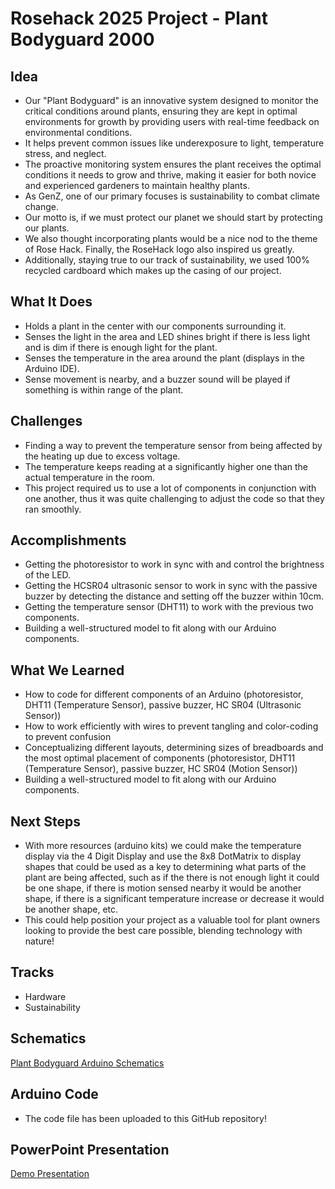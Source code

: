# Rosehack 2025 Project - Plant Bodyguard 2000
## Idea
- Our "Plant Bodyguard" is an innovative system designed to monitor the critical conditions around plants, ensuring they are kept in optimal environments for growth by providing users with real-time feedback on environmental conditions.
-  It helps prevent common issues like underexposure to light, temperature stress, and neglect.
-  The proactive monitoring system ensures the plant receives the optimal conditions it needs to grow and thrive, making it easier for both novice and experienced gardeners to maintain healthy plants.
-  As GenZ, one of our primary focuses is sustainability to combat climate change.
- Our motto is, if we must protect our planet we should start by protecting our plants. 
- We also thought incorporating plants would be a nice nod to the theme of Rose Hack. Finally, the RoseHack logo also inspired us greatly.
- Additionally, staying true to our track of sustainability, we used 100% recycled cardboard which makes up the casing of our project. 
## What It Does
- Holds a plant in the center with our components surrounding it.
- Senses the light in the area and LED shines bright if there is less light and is dim if there is enough light for the plant.
- Senses the temperature in the area around the plant (displays in the Arduino IDE).
- Sense movement is nearby, and a buzzer sound will be played if something is within range of the plant.
## Challenges
- Finding a way to prevent the temperature sensor from being affected by the heating up due to excess voltage.
- The temperature keeps reading at a significantly higher one than the actual temperature in the room.
- This project required us to use a lot of components in conjunction with one another, thus it was quite challenging to adjust the code so that they ran smoothly.
## Accomplishments
- Getting the photoresistor to work in sync with and control the brightness of the LED.
- Getting the HCSR04 ultrasonic sensor to work in sync with the passive buzzer by detecting the distance and setting off the buzzer within 10cm.
- Getting the temperature sensor (DHT11) to work with the previous two components.
- Building a well-structured model to fit along with our Arduino components.
## What We Learned
- How to code for different components of an Arduino (photoresistor, DHT11 (Temperature Sensor), passive buzzer, HC SR04 (Ultrasonic Sensor))
- How to work efficiently with wires to prevent tangling and color-coding to prevent confusion
- Conceptualizing different layouts, determining sizes of breadboards and the most optimal placement of components
(photoresistor, DHT11 (Temperature Sensor), passive buzzer, HC SR04 (Motion Sensor))
- Building a well-structured model to fit along with our Arduino components.
## Next Steps
- With more resources (arduino kits) we could make the temperature display via the 4 Digit Display and use the 8x8 DotMatrix to display shapes that could be used as a key to determining what parts of the plant are being affected, such as if the there is not enough light it could be one shape, if there is motion sensed nearby it would be another shape, if there is a significant temperature increase or decrease it would be another shape, etc.
- This could help position your project as a valuable tool for plant owners looking to provide the best care possible, blending technology with nature!
## Tracks
- Hardware
- Sustainability
## Schematics
[Plant Bodyguard Arduino Schematics](https://drive.google.com/file/d/1zsMzNTuNgyAjQdLWABOHtQkM3kKnk8Yc/view?usp=sharing)
## Arduino Code
- The code file has been uploaded to this GitHub repository!
## PowerPoint Presentation
[Demo Presentation](https://docs.google.com/presentation/d/1dIug8CcKoXWjLIH0ACUsbeNFddMJ1S-CdpY8tr9mh6Y/edit?usp=sharing)
